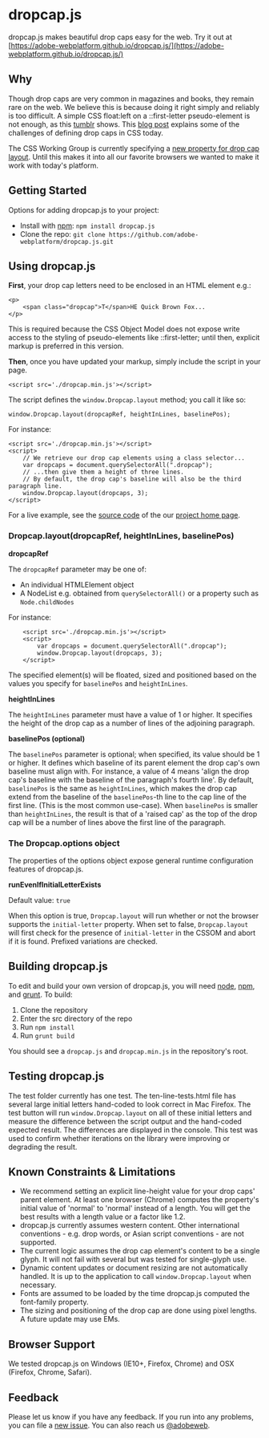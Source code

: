 dropcap.js
===========

dropcap.js makes beautiful drop caps easy for the web. Try it out at [https://adobe-webplatform.github.io/dropcap.js/](https://adobe-webplatform.github.io/dropcap.js/)

## Why
Though drop caps are very common in magazines and books, they remain rare on the web. We believe this is because doing it right simply and reliably is too difficult. A simple CSS float:left on a ::first-letter pseudo-element is not enough, as this [tumblr][tumblr] shows. This [blog post][blog] explains some of the challenges of defining drop caps in CSS today.

The CSS Working Group is currently specifying a [new property for drop cap layout][initial-letter]. Until this makes it into all our favorite browsers we wanted to make it work with today's platform.

## Getting Started

Options for adding dropcap.js to your project:

* Install with [npm](https://npmjs.org): `npm install dropcap.js`
* Clone the repo: `git clone https://github.com/adobe-webplatform/dropcap.js.git` 

## Using dropcap.js

**First**, your drop cap letters need to be enclosed in an HTML element e.g.:

    <p>
        <span class="dropcap">T</span>HE Quick Brown Fox...
    </p>

This is required because the CSS Object Model does not expose write access to the styling of pseudo-elements like ::first-letter; until then, explicit markup is preferred in this version.

**Then**, once you have updated your markup, simply include the script in your page.
   
    <script src='./dropcap.min.js'></script>

The script defines the `window.Dropcap.layout` method; you call it like so:

    window.Dropcap.layout(dropcapRef, heightInLines, baselinePos);

For instance:

    <script src='./dropcap.min.js'></script>
    <script>
        // We retrieve our drop cap elements using a class selector...
        var dropcaps = document.querySelectorAll(".dropcap"); 
        // ...then give them a height of three lines. 
        // By default, the drop cap's baseline will also be the third paragraph line.
        window.Dropcap.layout(dropcaps, 3); 
    </script>

For a live example, see the [source code][site-page] of the our [project home page][project-home].
    
### Dropcap.layout(dropcapRef, heightInLines, baselinePos)

**dropcapRef**

The `dropcapRef` parameter may be one of:

* An individual HTMLElement object 
* A NodeList e.g. obtained from `querySelectorAll()` or a property such as `Node.childNodes` 

For instance:

		<script src='./dropcap.min.js'></script>
		<script>
			var dropcaps = document.querySelectorAll(".dropcap");
    		window.Dropcap.layout(dropcaps, 3);
    	</script>
		
 
The specified element(s) will be floated, sized and positioned based on the values you specify for `baselinePos` and `heightInLines`.

**heightInLines**

The `heightInLines` parameter must have a value of 1 or higher. It specifies the height of the drop cap as a number of lines of the adjoining paragraph. 

**baselinePos (optional)**

The `baselinePos` parameter is optional; when specified, its value should be 1 or higher. It defines which baseline of its parent element the drop cap's own baseline must align with. For instance, a value of 4 means 'align the drop cap's baseline with the baseline of the paragraph's fourth line'. By default, `baselinePos` is the same as `heightInLines`, which makes the drop cap extend from the baseline of the `baselinePos`-th line to the cap line of the first line. (This is the most common use-case). When `baselinePos` is smaller than `heightInLines`, the result is that of a 'raised cap' as the top of the drop cap will be a number of lines above the first line of the paragraph.

### The Dropcap.options object

The properties of the options object expose general runtime configuration features of dropcap.js.

**runEvenIfInitialLetterExists**

Default value: `true`

When this option is true, `Dropcap.layout` will run whether or not the browser supports the `initial-letter` property. When set to false, `Dropcap.layout` will first check for the presence of `initial-letter` in the CSSOM and abort if it is found. Prefixed variations are checked.


## Building dropcap.js

To edit and build your own version of dropcap.js, you will need [node][node], [npm][npm], and [grunt][grunt]. To build:

1. Clone the repository
2. Enter the src directory of the repo
3. Run `npm install`
4. Run `grunt build`

You should see a `dropcap.js` and `dropcap.min.js` in the repository's root.

## Testing dropcap.js

The test folder currently has one test. The ten-line-tests.html file has
several large initial letters hand-coded to look correct in Mac Firefox.
The test button will run `window.Dropcap.layout` on all of these initial
letters and measure the difference between the script output and the
hand-coded expected result. The differences are displayed in the console.
This test was used to confirm whether iterations on the library were
improving or degrading the result.

## Known Constraints & Limitations

* We recommend setting an explicit line-height value for your drop caps' parent element. At least one browser (Chrome) computes the property's initial value of 'normal' to 'normal' instead of a length. You will get the best results with a length value or a factor like 1.2.
* dropcap.js currently assumes western content. Other international conventions - e.g. drop words, or Asian script conventions - are not supported.
* The current logic assumes the drop cap element's content to be a single glyph. It will not fail with several but was tested for single-glyph use.
* Dynamic content updates or document resizing are not automatically handled. It is up to the application to call `window.Dropcap.layout` when necessary.
* Fonts are assumed to be loaded by the time dropcap.js computed the font-family property.
* The sizing and positioning of the drop cap are done using pixel lengths. A future update may use EMs.

## Browser Support

We tested dropcap.js on Windows (IE10+, Firefox, Chrome) and OSX (Firefox, Chrome, Safari).

## Feedback

Please let us know if you have any feedback. If you run into any problems, you can file a [new issue][new-issue]. You can also reach us [@adobeweb][twitter].


[tumblr]: http://dauwhe.tumblr.com/
[initial-letter]: http://dev.w3.org/csswg/css-inline/#DropInitial
[node]: http://nodejs.org
[npm]: http://www.npmjs.org
[grunt]: http://gruntjs.com
[blog]: http://blogs.adobe.com/webplatform/2014/10/02/drop-caps-are-beautiful/
[site-page]: https://github.com/adobe-webplatform/dropcap.js/blob/gh-pages/index.html
[project-home]: http://webplatform.adobe.com/dropcap.js/
[new-issue]: https://github.com/adobe-webplatform/dropcap.js/issues/new
[twitter]: http://twitter.com/adobeweb


